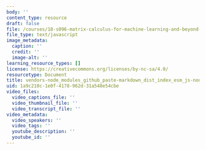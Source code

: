 ```yaml
---
body: ''
content_type: resource
draft: false
file: /courses/18-s096-matrix-calculus-for-machine-learning-and-beyond-january-iap-2022/vendors-node_modules_github_paste-markdown_dist_index_esm_js-node_modules_koddsson_textarea-c-586f78-31ae170ef9e1.js
file_type: text/javascript
image_metadata:
  caption: ''
  credit: ''
  image-alt: ''
learning_resource_types: []
license: https://creativecommons.org/licenses/by-nc-sa/4.0/
resourcetype: Document
title: vendors-node_modules_github_paste-markdown_dist_index_esm_js-node_modules_koddsson_textarea-c-586f78-31ae170ef9e1.js
uid: 1a9c210c-1e0f-4178-962d-31a548e54cbe
video_files:
  video_captions_file: ''
  video_thumbnail_file: ''
  video_transcript_file: ''
video_metadata:
  video_speakers: ''
  video_tags: ''
  youtube_description: ''
  youtube_id: ''
---
```

